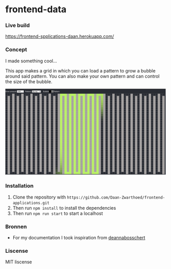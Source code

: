 # frontend-data

### Live build

https://frontend-spplications-daan.herokuapp.com/

### Concept

I made something cool... 

This app makes a grid in which you can load a pattern to grow a bubble around said pattern. You can also make your own pattern and can control the size of the bubble.

![test](https://github.com/Daan-Zwarthoed/frontend-applications/blob/main/public/conceptPicture.jpeg)

### Installation

1. Clone the repository with `https://github.com/Daan-Zwarthoed/frontend-applications.git`
1. Then run `npm install` to install the dependencies
1. Then run `npm run start` to start a localhost

### Bronnen
* For my documentation I took inspiration from [deannabosschert](https://github.com/deannabosschert/functional-programming)

### Liscense
MIT liscense

